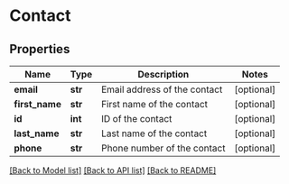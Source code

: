 # Contact

## Properties
Name | Type | Description | Notes
------------ | ------------- | ------------- | -------------
**email** | **str** | Email address of the contact | [optional] 
**first_name** | **str** | First name of the contact | [optional] 
**id** | **int** | ID of the contact | [optional] 
**last_name** | **str** | Last name of the contact | [optional] 
**phone** | **str** | Phone number of the contact | [optional] 

[[Back to Model list]](../README.md#documentation-for-models) [[Back to API list]](../README.md#documentation-for-api-endpoints) [[Back to README]](../README.md)


